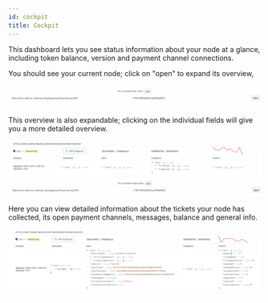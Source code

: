 ```yaml
---
id: cockpit
title: Cockpit
---
```


This dashboard lets you see status information about your node at a glance, including token balance, version and payment channel connections.

You should see your current node; click on "open" to expand its overview,

![cockpit single node](./images-dApps/cockpit-playground-single%20node.png)

This overview is also expandable; clicking on the individual fields will give you a more detailed overview.

![cockpit overview](./images-dApps/cockpit-overvview-playgrouund.png)

Here you can view detailed information about the tickets your node has collected, its open payment channels,  messages, balance and general info.

![cockpit overview](./images-dApps/cockpit-details.png)
